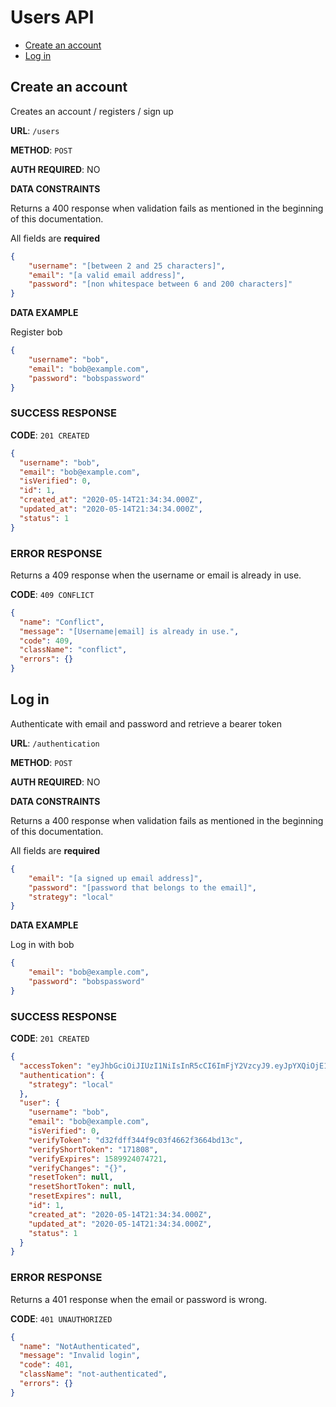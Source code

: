 # Users API

* [Create an account](#create-an-account)
* [Log in](#log-in)

## <a name="create-an-account"></a>Create an account

Creates an account / registers / sign up

**URL**: `/users`

**METHOD**: `POST`

**AUTH REQUIRED**: NO

**DATA CONSTRAINTS**

Returns a 400 response when validation fails as mentioned in the beginning of this documentation.

All fields are **required**

```json
{
    "username": "[between 2 and 25 characters]",
    "email": "[a valid email address]",
    "password": "[non whitespace between 6 and 200 characters]"
}
```

**DATA EXAMPLE**

Register bob

```json
{
    "username": "bob",
    "email": "bob@example.com",
    "password": "bobspassword"
}
```

### SUCCESS RESPONSE

**CODE**: `201 CREATED`

```json
{
  "username": "bob",
  "email": "bob@example.com",
  "isVerified": 0,
  "id": 1,
  "created_at": "2020-05-14T21:34:34.000Z",
  "updated_at": "2020-05-14T21:34:34.000Z",
  "status": 1
}
```

### ERROR RESPONSE

Returns a 409 response when the username or email is already in use.

**CODE**: `409 CONFLICT`

```json
{
  "name": "Conflict",
  "message": "[Username|email] is already in use.",
  "code": 409,
  "className": "conflict",
  "errors": {}
}
```

## <a name="log-in"></a>Log in

Authenticate with email and password and retrieve a bearer token

**URL**: `/authentication`

**METHOD**: `POST`

**AUTH REQUIRED**: NO

**DATA CONSTRAINTS**

Returns a 400 response when validation fails as mentioned in the beginning of this documentation.

All fields are **required**

```json
{
    "email": "[a signed up email address]",
    "password": "[password that belongs to the email]",
    "strategy": "local"
}
```

**DATA EXAMPLE**

Log in with bob

```json
{
    "email": "bob@example.com",
    "password": "bobspassword"
}
```

### SUCCESS RESPONSE

**CODE**: `201 CREATED`

```json
{
  "accessToken": "eyJhbGciOiJIUzI1NiIsInR5cCI6ImFjY2VzcyJ9.eyJpYXQiOjE1ODk0OTMwOTIsImV4cCI6MTU4OTU3OTQ5MiwiYXVkIjoiaHR0cHM6Ly95b3VyZG9tYWluLmNvbSIsImlzcyI6ImZlYXRoZXJzIiwic3ViIjoiNCIsImp0aSI6ImQzODg5ODU2LWYzZWQtNGU3MS1hOTcyLTIwMDg3OGMwM2M0MCJ9.qXP4ckWEvQG4NeTSpKURLq83qTirZEVzalQkFjI4sro",
  "authentication": {
    "strategy": "local"
  },
  "user": {
    "username": "bob",
    "email": "bob@example.com",
    "isVerified": 0,
    "verifyToken": "d32fdff344f9c03f4662f3664bd13c",
    "verifyShortToken": "171808",
    "verifyExpires": 1589924074721,
    "verifyChanges": "{}",
    "resetToken": null,
    "resetShortToken": null,
    "resetExpires": null,
    "id": 1,
    "created_at": "2020-05-14T21:34:34.000Z",
    "updated_at": "2020-05-14T21:34:34.000Z",
    "status": 1
  }
}
```

### ERROR RESPONSE

Returns a 401 response when the email or password is wrong.

**CODE**: `401 UNAUTHORIZED`

```json
{
  "name": "NotAuthenticated",
  "message": "Invalid login",
  "code": 401,
  "className": "not-authenticated",
  "errors": {}
}
```
